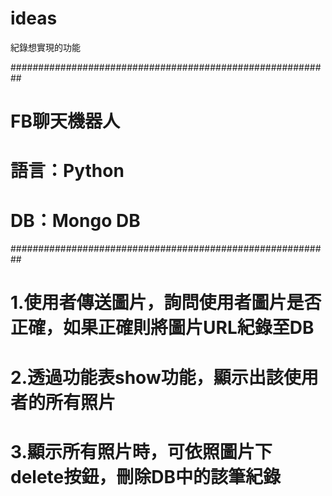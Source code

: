 # ideas
紀錄想實現的功能

##########################################################
# FB聊天機器人
# 語言：Python
# DB：Mongo DB
##########################################################
# 1.使用者傳送圖片，詢問使用者圖片是否正確，如果正確則將圖片URL紀錄至DB
# 2.透過功能表show功能，顯示出該使用者的所有照片
# 3.顯示所有照片時，可依照圖片下delete按鈕，刪除DB中的該筆紀錄	
